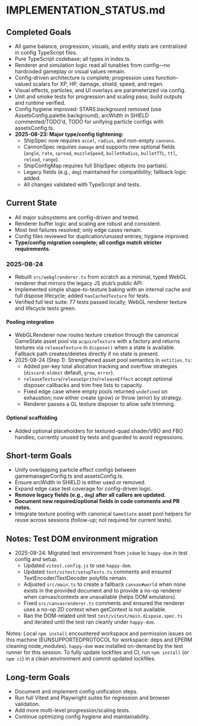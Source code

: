 # IMPLEMENTATION_STATUS.md

## Completed Goals

- All game balance, progression, visuals, and entity stats are centralized in config TypeScript files.
- Pure TypeScript codebase; all types in index.ts.
- Renderer and simulation logic read all tunables from config—no hardcoded gameplay or visual values remain.
- Config-driven architecture is complete; progression uses function-valued scalars for XP, HP, damage, shield, speed, and regen.
- Visual effects, particles, and UI overlays are parameterized via config.
- Unit and smoke tests for progression and scaling pass; build outputs and runtime verified.
- Config hygiene improved: STARS.background removed (use AssetsConfig.palette.background), arcWidth in SHIELD commented/TODO'd, TODO for unifying particle configs with assetsConfig.ts.
- **2025-08-23: Major type/config tightening:**
  - ShipSpec now requires `accel`, `radius`, and non-empty `cannons`.
  - CannonSpec requires `damage` and supports new optional fields (`angle`, `rate`, `spread`, `muzzleSpeed`, `bulletRadius`, `bulletTTL`, `ttl`, `reload`, `range`).
  - ShipConfigMap requires full ShipSpec objects (no partials).
  - Legacy fields (e.g., `dmg`) maintained for compatibility; fallback logic added.
  - All changes validated with TypeScript and tests.

## Current State

- All major subsystems are config-driven and tested.
- Renderer buffer logic and scaling are robust and consistent.
- Most test failures resolved; only edge cases remain.
- Config files reviewed for duplication/unused entries; hygiene improved.
- **Type/config migration complete; all configs match stricter requirements.**

### 2025-08-24

- Rebuilt `src/webglrenderer.ts` from scratch as a minimal, typed WebGL renderer that mirrors the legacy JS stub’s public API.
- Implemented simple shape-to-texture baking with an internal cache and full dispose lifecycle; added `hasCachedTexture` for tests.
- Verified full test suite: 77 tests passed locally; WebGL renderer texture and lifecycle tests green.

#### Pooling integration

- WebGLRenderer now routes texture creation through the canonical GameState asset pool via `acquireTexture` with a factory and returns textures via `releaseTexture` in `dispose()` when a state is available. Fallback path creates/deletes directly if no state is present.
- 2025-08-24 (Step 1): Strengthened asset pool semantics in `entities.ts`:
  - Added per-key total allocation tracking and overflow strategies (`discard-oldest` default, `grow`, `error`).
  - `releaseTexture`/`releaseSprite`/`releaseEffect` accept optional disposer callbacks and trim free lists to capacity.
  - Fixed edge case where empty pools returned `undefined` on exhaustion; now either create (grow) or throw (error) by strategy.
  - Renderer passes a GL texture disposer to allow safe trimming.

#### Optional scaffolding

- Added optional placeholders for textured-quad shader/VBO and FBO handles; currently unused by tests and guarded to avoid regressions.

## Short-term Goals

- Unify overlapping particle effect configs between gamemanagerConfig.ts and assetsConfig.ts.
- Ensure arcWidth in SHIELD is either used or removed.
- Expand edge case test coverage for config-driven logic.
- **Remove legacy fields (e.g., `dmg`) after all callers are updated.**
- **Document new required/optional fields in code comments and PR notes.**
- Integrate texture pooling with canonical `GameState` asset pool helpers for reuse across sessions (follow-up; not required for current tests).

## Notes: Test DOM environment migration

- 2025-08-24: Migrated test environment from `jsdom` to `happy-dom` in test config and setup.
  - Updated `vitest.config.js` to use `happy-dom`.
  - Updated `test/vitest/setupTests.ts` comments and ensured TextEncoder/TextDecoder polyfills remain.
  - Adjusted `src/main.ts` to create a fallback `canvas#world` when none exists in the provided document and to provide a no-op renderer when canvas/contexts are unavailable (helps DOM emulators).
  - Fixed `src/canvasrenderer.ts` comments and ensured the renderer uses a no-op 2D context when getContext is not available.
  - Ran the DOM-related unit test `test/vitest/main.dispose.spec.ts` and iterated until the test ran cleanly under `happy-dom`.

Notes: Local `npm install` encountered workspace and permission issues on this machine (EUNSUPPORTEDPROTOCOL for workspace: deps and EPERM cleaning node_modules). `happy-dom` was installed on-demand by the test runner for this session. To fully update lockfiles and CI, run `npm install` (or `npm ci`) in a clean environment and commit updated lockfiles.

## Long-term Goals

- Document and implement config unification steps.
- Run full Vitest and Playwright suites for regression and browser validation.
- Add more multi-level progression/scaling tests.
- Continue optimizing config hygiene and maintainability.
